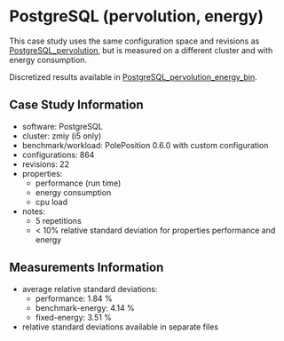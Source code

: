 # PostgreSQL (pervolution, energy)

This case study uses the same configuration space and revisions as [PostgreSQL_pervolution](../PostgreSQL_pervolution),
but is measured on a different cluster and with energy consumption.

Discretized results available in [PostgreSQL_pervolution_energy_bin](../PostgreSQL_pervolution_energy_bin).

## Case Study Information

- software: PostgreSQL
- cluster: zmiy (i5 only)
- benchmark/workload: PolePosition 0.6.0 with custom configuration
- configurations: 864
- revisions: 22
- properties:
  - performance (run time)
  - energy consumption
  - cpu load
- notes:
  - 5 repetitions
  - < 10% relative standard deviation for properties performance and energy

## Measurements Information

- average relative standard deviations:
  - performance: 1.84 %
  - benchmark-energy: 4.14 %
  - fixed-energy: 3.51 %
- relative standard deviations available in separate files
